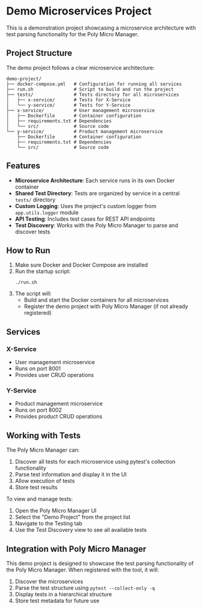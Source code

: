 # Demo Microservices Project

This is a demonstration project showcasing a microservice architecture with test parsing functionality for the Poly Micro Manager.

## Project Structure

The demo project follows a clear microservice architecture:

```
demo-project/
├── docker-compose.yml   # Configuration for running all services
├── run.sh               # Script to build and run the project
├── tests/               # Tests directory for all microservices
│   ├── x-service/       # Tests for X-Service
│   └── y-service/       # Tests for Y-Service
├── x-service/           # User management microservice
│   ├── Dockerfile       # Container configuration
│   ├── requirements.txt # Dependencies
│   └── src/             # Source code
└── y-service/           # Product management microservice
    ├── Dockerfile       # Container configuration
    ├── requirements.txt # Dependencies
    └── src/             # Source code
```

## Features

- **Microservice Architecture**: Each service runs in its own Docker container
- **Shared Test Directory**: Tests are organized by service in a central `tests/` directory
- **Custom Logging**: Uses the project's custom logger from `app.utils.logger` module
- **API Testing**: Includes test cases for REST API endpoints
- **Test Discovery**: Works with the Poly Micro Manager to parse and discover tests

## How to Run

1. Make sure Docker and Docker Compose are installed
2. Run the startup script:
   ```
   ./run.sh
   ```
3. The script will:
   - Build and start the Docker containers for all microservices
   - Register the demo project with Poly Micro Manager (if not already registered)

## Services

### X-Service
- User management microservice
- Runs on port 8001
- Provides user CRUD operations

### Y-Service
- Product management microservice
- Runs on port 8002
- Provides product CRUD operations

## Working with Tests

The Poly Micro Manager can:
1. Discover all tests for each microservice using pytest's collection functionality
2. Parse test information and display it in the UI
3. Allow execution of tests
4. Store test results

To view and manage tests:
1. Open the Poly Micro Manager UI
2. Select the "Demo Project" from the project list
3. Navigate to the Testing tab
4. Use the Test Discovery view to see all available tests

## Integration with Poly Micro Manager

This demo project is designed to showcase the test parsing functionality of the Poly Micro Manager. When registered with the tool, it will:

1. Discover the microservices
2. Parse the test structure using `pytest --collect-only -q`
3. Display tests in a hierarchical structure
4. Store test metadata for future use

